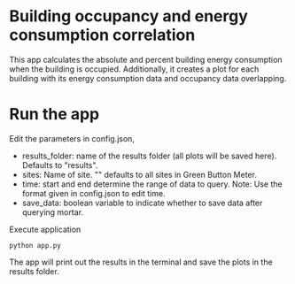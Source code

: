 # Building occupancy and energy consumption correlation

This app calculates the absolute and percent building energy consumption when the building is occupied. Additionally, it creates a plot for each building with its energy consumption data and occupancy data overlapping.


# Run the app
Edit the parameters in config.json,
- results_folder: name of the results folder (all plots will be saved here). Defaults to "results".
- sites: Name of site. "" defaults to all sites in Green Button Meter. 
- time: start and end determine the range of data to query. Note: Use the format given in config.json to edit time.
- save_data: boolean variable to indicate whether to save data after querying mortar.

Execute application

```
python app.py
```

The app will print out the results in the terminal and save the plots in the results folder.
